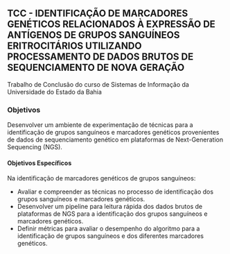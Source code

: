 ## TCC - IDENTIFICAÇÃO DE MARCADORES GENÉTICOS RELACIONADOS À EXPRESSÃO DE ANTÍGENOS DE GRUPOS SANGUÍNEOS ERITROCITÁRIOS UTILIZANDO PROCESSAMENTO DE DADOS BRUTOS DE SEQUENCIAMENTO DE NOVA GERAÇÃO
Trabalho de Conclusão do curso de Sistemas de Informação da Universidade do Estado da Bahia

### Objetivos

Desenvolver um ambiente de experimentação de técnicas para a identificação de grupos sanguíneos e marcadores genéticos provenientes de dados de sequenciamento genético em plataformas de Next-Generation Sequencing (NGS).

#### Objetivos Específicos

Na identificação de marcadores genéticos de grupos sanguíneos:

* Avaliar e compreender as técnicas no processo de identificação dos grupos sanguíneos e marcadores genéticos.
* Desenvolver um pipeline para leitura rápida dos dados brutos de plataformas de NGS para a identificação dos grupos sanguíneos e marcadores genéticos.
* Definir métricas para avaliar o desempenho do algoritmo para a identificação de grupos sanguíneos e dos diferentes marcadores genéticos.


